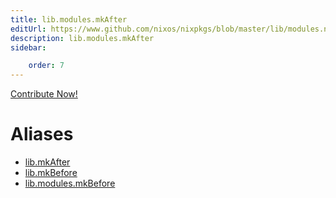 ```yaml
---
title: lib.modules.mkAfter
editUrl: https://www.github.com/nixos/nixpkgs/blob/master/lib/modules.nix#L1042C23
description: lib.modules.mkAfter
sidebar:

    order: 7
---
```


<a href="https://www.github.com/nixos/nixpkgs/blob/master/lib/modules.nix#L1042C23">Contribute Now!</a>


# Aliases

- [lib.mkAfter](/reference/libmkAfter)
- [lib.mkBefore](/reference/libmkBefore)
- [lib.modules.mkBefore](/reference/libmodules.mkBefore)


